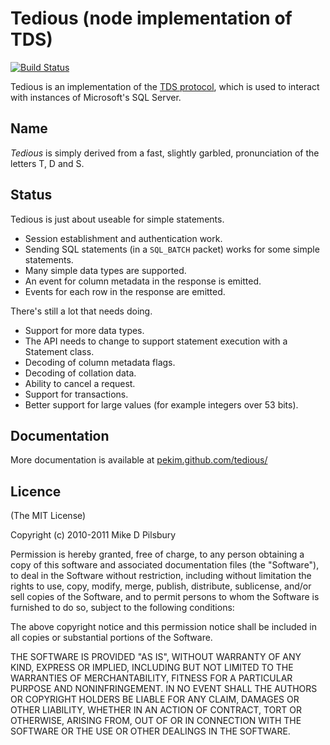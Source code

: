 Tedious (node implementation of TDS)
====================================
[![Build Status](https://secure.travis-ci.org/pekim/tedious.png)](http://travis-ci.org/pekim/tedious)

Tedious is an implementation of the [TDS protocol](http://msdn.microsoft.com/en-us/library/dd304523.aspx),
which is used to interact with instances of Microsoft's SQL Server.

Name
----
_Tedious_ is simply derived from a fast, slightly garbled, pronunciation of the letters T, D and S. 

Status
------
Tedious is just about useable for simple statements.

- Session establishment and authentication work.
- Sending SQL statements (in a `SQL_BATCH` packet) works for some simple statements.
 - Many simple data types are supported.
 - An event for column metadata in the response is emitted.
 - Events for each row in the response are emitted.

There's still a lot that needs doing.

- Support for more data types.
- The API needs to change to support statement execution with a Statement class.
- Decoding of column metadata flags.
- Decoding of collation data.
- Ability to cancel a request.
- Support for transactions.
- Better support for large values (for example integers over 53 bits).

Documentation
-------------
More documentation is available at [pekim.github.com/tedious/](http://pekim.github.com/tedious/)

Licence
-------
(The MIT License)

Copyright (c) 2010-2011 Mike D Pilsbury

Permission is hereby granted, free of charge, to any person obtaining a copy of this software and associated documentation files (the "Software"), to deal in the Software without restriction, including without limitation the rights to use, copy, modify, merge, publish, distribute, sublicense, and/or sell copies of the Software, and to permit persons to whom the Software is furnished to do so, subject to the following conditions:

The above copyright notice and this permission notice shall be included in all copies or substantial portions of the Software.

THE SOFTWARE IS PROVIDED "AS IS", WITHOUT WARRANTY OF ANY KIND, EXPRESS OR IMPLIED, INCLUDING BUT NOT LIMITED TO THE WARRANTIES OF MERCHANTABILITY, FITNESS FOR A PARTICULAR PURPOSE AND NONINFRINGEMENT. IN NO EVENT SHALL THE AUTHORS OR COPYRIGHT HOLDERS BE LIABLE FOR ANY CLAIM, DAMAGES OR OTHER LIABILITY, WHETHER IN AN ACTION OF CONTRACT, TORT OR OTHERWISE, ARISING FROM, OUT OF OR IN CONNECTION WITH THE SOFTWARE OR THE USE OR OTHER DEALINGS IN THE SOFTWARE.
